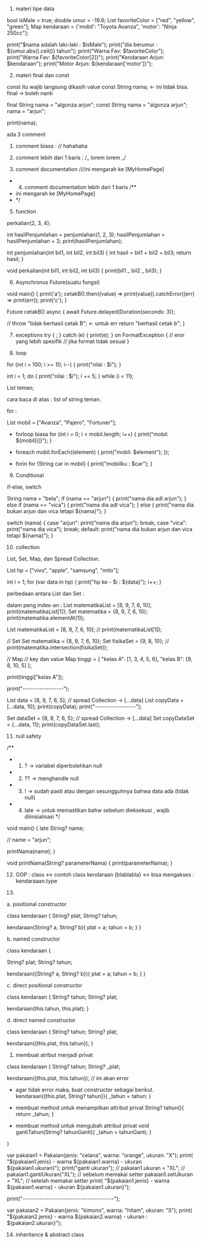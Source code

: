1. materi tipe data

bool isMale = true;
double umur = -19.6;
List favoriteColor = ["red", "yellow", "green"];
Map kendaraan = {'mobil': "Toyota Avanza", 'motor': "Ninja 250cc"};

print("$nama adalah laki-laki : $isMale");
print("dia berumur : ${umur.abs().ceil()} tahun");
print("Warna Fav: $favoriteColor");
print("Warna Fav: ${favoriteColor[2]}");
print("Kendaraan Arjun: $kendaraan");
print("Motor Arjun: ${kendaraan['motor']}");

2. materi final dan const

const itu wajib langsung dikasih value
const String nama; <- ini tidak bisa.
final -> boleh nanti

final String nama = "algonza arjun";
const String nama = "algonza arjun";
nama = "arjun";

print(nama);

ada 3 comment

1. comment biasa :
   // hahahaha
2. comment lebih dari 1 baris :
   /_ lorem
   lorem
   _/

3. comment documentation
   ///ini mengarah ke [MyHomePage]

- 4.  comment documentation lebih dari 1 baris
      /\*\*
- ini mengarah ke [MyHomePage]
- \*/

5. function

perkalian(2, 3, 4);

int hasilPenjumlahan = penjumlahan(1, 2, 3);
hasilPenjumlahan = hasilPenjumlahan + 3;
print(hasilPenjumlahan);

int penjumlahan(int bil1, int bil2, int bil3) {
int hasil = bil1 + bil2 + bil3;
return hasil;
}

void perkalian(int bil1, int bil2, int bil3) {
print(bil1 _ bil2 _ bil3);
}

6. Asynchronus
   Future(suatu fungsi)

void main() {
print('a');
cetakB().then((value) => print(value)).catchError((err) => print(err));
print('c');
}

Future<String> cetakB() async {
await Future.delayed(Duration(seconds: 3));

// throw "tidak berhasil cetak B"; <- untuk err
return "berhasil cetak b";
}

7. exceptions
   try {
   <blockcode>;
   } catch (e) {
   print(e);
   } on FormatException {
   // eror yang lebih spesifik
   // jika format tidak sesuai
   }

8. loop

for (int i = 100; i >= 10; i--) {
print("nilai : $i");
}

int i = 1;
do {
print("nilai : $i");
i += 5;
} while (i < 11);

List<String> teman;

cara baca di atas : list of string teman.

for :

List<String> mobil = ["Avanza", "Pajero", "Fortuner"];

- forloop biasa
  for (int i = 0; i < mobil.length; i++) {
  print("mobil: ${mobil[i]}");
  }

- foreach
  mobil.forEach((element) {
  print("mobil: $element");
  });

- forin
  for (String car in mobil) {
  print("mobiilku : $car");
  }

9. Conditional

if-else, switch

String nama = "bela";
if (nama == "arjun") {
print("nama dia adl arjun");
} else if (nama == "vica") {
print("nama dia adl vica");
} else {
print("nama dia bukan arjun dan vica tetapi ${nama}");
}

switch (nama) {
case "arjun":
print("nama dia arjun");
break;
case "vica":
print("nama dia vica");
break;
default:
print("nama dia bukan arjun dan vica tetapi ${nama}");
}

10. collection

List, Set, Map, dan Spread Collection.

List hp = ["vivo", "apple", "samsung", "mito"];

int i = 1;
for (var data in hp) {
print("hp ke - $i : ${data}");
i++;
}

perbedaan antara List dan Set :

dalam peng index-an :
List matematikaList = [8, 9, 7, 6, 10];
print(matematikaList[1]);
Set matematika = {8, 9, 7, 6, 10};
print(matematika.elementAt(1));

List matematikaList = [8, 9, 7, 6, 10];
// print(matematikaList[1]);

// Set
Set matematika = {8, 9, 7, 6, 10};
Set fisikaSet = {9, 8, 10};
// print(matematika.intersection(fisikaSet));

// Map
// key dan value
Map tinggi = {
"kelas A": [1, 3, 4, 5, 6],
"kelas B": [9, 8, 10, 5]
};

print(tinggi["kelas A"]);

print("-----------------");

List data = [8, 9, 7, 6, 5];
// spread Collection -> [...data]
List copyData = [...data, 10];
print(copyData);
print("-----------------");

Set dataSet = {8, 9, 7, 6, 5};
// spread Collection -> [...data]
Set copyDataSet = {...data, 11};
print(copyDataSet.last);

11. null safety

/\*\*

- 1.  ? -> variabel diperbolehkan null
- 2.  ?? -> menghandle null
- 3.  ! -> sudah pasti atau dengan sesungguhnya bahwa data ada (tidak null)
- 4.  late -> untuk memastikan bahw sebelum dieksekusi , wajib diinisialisasi
      \*/

void main() {
late String? name;

// name = "arjun";

printNama(name);
}

void printNama(String? parameterNama) {
print(parameterNama);
}

12. OOP :
    class <-> contoh class kendaraan {blablabla} <-> bisa mengakses : kendaraaan.type

13.

a. positional constructor

class kendaraan {
String? plat;
String? tahun;

kendaraan(String? a, String? b){
plat = a;
tahun = b;
}
}

b. named constructor

class kendaraan {

String? plat;
String? tahun;

kendaraan({String? a, String? b}){
plat = a;
tahun = b;
}
}

c. direct positional constructor

class kendaraan {
String? tahun;
String? plat;

kendaraan(this.tahun, this.plat);
}

d. direct named constructor

class kendaraan {
String? tahun;
String? plat;

kendaraan({this.plat, this.tahun});
}

<!-- ketika mengganti atribut, tidak bisa mengganti atribut privat atau yang ada "underscore" -->

1. membuat atribut menjadi privat

class kendaraan {
String? tahun;
String? \_plat;

kendaraan({this.plat, this.tahun}); // ini akan error

- agar tidak error maka, buat constructor sebagai berikut.
  kendaraan({this.plat, String? tahun}){
  \_tahun = tahun;
  }

- membuat method untuk menampilkan attribut privat
  String? tahun(){
  return \_tahun;
  }

- membuat method untuk mengubah attribut privat
  void gantiTahun(String? tahunGanti){
  \_tahun = tahunGanti;
  }

}

var pakaian1 = Pakaian(jenis: "celana", warna: "orange", ukuran: "X");
print(
"${pakaian1.jenis} - warna ${pakaian1.warna} - ukuran ${pakaian1.ukuran}");
  print("ganti ukuran");
  // pakaian1.ukuran = "XL";
  // pakaian1.gantiUkuran("XL"); // sebelum memakai setter
  pakaian1.setUkuran = "XL"; // setelah memakai setter
  print(
      "${pakaian1.jenis} - warna ${pakaian1.warna} - ukuran ${pakaian1.ukuran}");

print("--------------------------------------");

var pakaian2 = Pakaian(jenis: "kimono", warna: "hitam", ukuran: "S");
print(
"${pakaian2.jenis} - warna ${pakaian2.warna} - ukuran : ${pakaian2.ukuran}");



14. inheritance & abstract class
